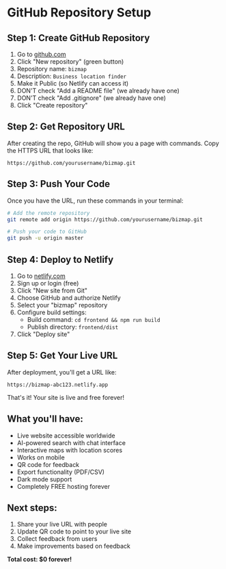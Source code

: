# GitHub Repository Setup

## Step 1: Create GitHub Repository

1. Go to [github.com](https://github.com)
2. Click "New repository" (green button)
3. Repository name: `bizmap`
4. Description: `Business location finder`
5. Make it Public (so Netlify can access it)
6. DON'T check "Add a README file" (we already have one)
7. DON'T check "Add .gitignore" (we already have one)
8. Click "Create repository"

## Step 2: Get Repository URL

After creating the repo, GitHub will show you a page with commands. Copy the HTTPS URL that looks like:
```
https://github.com/yourusername/bizmap.git
```

## Step 3: Push Your Code

Once you have the URL, run these commands in your terminal:

```bash
# Add the remote repository
git remote add origin https://github.com/yourusername/bizmap.git

# Push your code to GitHub
git push -u origin master
```

## Step 4: Deploy to Netlify

1. Go to [netlify.com](https://netlify.com)
2. Sign up or login (free)
3. Click "New site from Git"
4. Choose GitHub and authorize Netlify
5. Select your "bizmap" repository
6. Configure build settings:
   - Build command: `cd frontend && npm run build`
   - Publish directory: `frontend/dist`
7. Click "Deploy site"

## Step 5: Get Your Live URL

After deployment, you'll get a URL like:
```
https://bizmap-abc123.netlify.app
```

That's it! Your site is live and free forever!

## What you'll have:

- Live website accessible worldwide
- AI-powered search with chat interface
- Interactive maps with location scores
- Works on mobile
- QR code for feedback
- Export functionality (PDF/CSV)
- Dark mode support
- Completely FREE hosting forever

## Next steps:

1. Share your live URL with people
2. Update QR code to point to your live site
3. Collect feedback from users
4. Make improvements based on feedback

**Total cost: $0 forever!**
